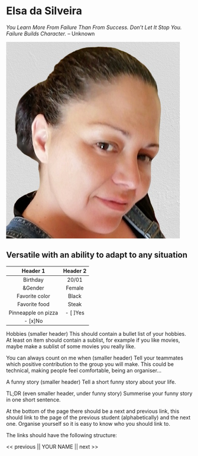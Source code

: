 # Elsa da Silveira

*You Learn More From Failure Than From Success. Don’t Let It Stop You. Failure Builds Character.* – Unknown 

![Me](me.jpg)

## Versatile with an ability to adapt to any situation

 |Header 1  |  Header 2 |
 |:---------: | :------------: |
  | Birthday| 20/01|
 &Gender | Female|
 |Favorite color | Black|
 |Favorite food | Steak|
 |Pinneapple on pizza | - [ ]Yes
 			 - [x]No |

Hobbies (smaller header)
This should contain a bullet list of your hobbies.
At least on item should contain a sublist, for example if you like movies, maybe make a sublist of some movies you really like.

You can always count on me when (smaller header)
Tell your teammates which positive contribution to the group you will make.
This could be technical, making people feel comfortable, being an organiser...

A funny story (smaller header)
Tell a short funny story about your life.

TL;DR (even smaller header, under funny story)
Summerise your funny story in one short sentence.

At the bottom of the page there should be a next and previous link, this should link to the page of the previous student (alphabetically) and the next one.
Organise yourself so it is easy to know who you should link to.

The links should have the following structure:

<< previous || YOUR NAME || next >>
